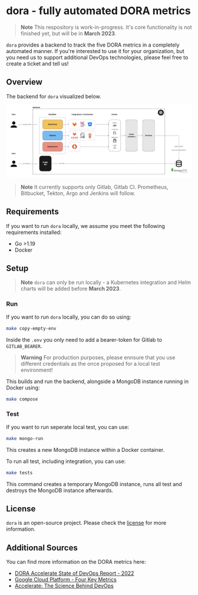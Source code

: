# dora - fully automated DORA metrics

> **Note**
> This respository is work-in-progress. It's core functionality is not finished yet, but will be in **March 2023**.

`dora` provides a backend to track the five DORA metrics in a completely automated manner. If you're interested to use it for your organization, but you need us to support additional DevOps technologies, please feel free to create a ticket and tell us!

## Overview

The backend for `dora` visualized below.

![Overview](./docs/images/overview.jpg)

> **Note**
> It currently supports only Gitlab, Gitlab CI. Prometheus, Bitbucket, Tekton, Argo and Jenkins will follow.

## Requirements

If you want to run `dora` locally, we assume you meet the following requirements installed:

* Go >1.19
* Docker

## Setup

> **Note**
> `dora` can only be run locally - a Kubernetes integration and Helm charts will be added before **March 2023**.

### Run

If you want to run `dora` locally, you can do so using:

```bash
make copy-empty-env
```

Inside the `.env` you only need to add a bearer-token for Gitlab to `GITLAB_BEARER`.

> **Warning**
> For production purposes, please ennsure that you use different credentials as the once proposed for a local test environment!

This builds and run the backend, alongside a MongoDB instance running in Docker using:

```bash
make compose
```

### Test

If you want to run seperate local test, you can use:

```bash
make mongo-run
```

This creates a new MongoDB instance within a Docker container.

To run all test, including integration, you can use:

```bash
make tests
```

This command creates a temporary MongoDB instance, runs all test and destroys the MongoDB instance afterwards.

## License

`dora` is an open-source project. Please check the [license](./LICENSE) for more information.

## Additional Sources

You can find more information on the DORA metrics here:

* [DORA Accelerate State of DevOps Report - 2022](https://cloud.google.com/blog/products/devops-sre/dora-2022-accelerate-state-of-devops-report-now-out)
* [Google Cloud Platform - Four Key Metrics](https://github.com/GoogleCloudPlatform/fourkeys)
* [Accelerate: The Science Behind DevOps](https://books.google.ch/books/about/Accelerate.html?id=85XHAQAACAAJ)
